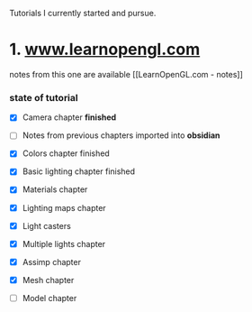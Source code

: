 Tutorials I currently started and pursue.
# 1. www.learnopengl.com  
notes from this one are available [[LearnOpenGL.com - notes]]
### state of tutorial
- [x] Camera chapter **finished**
- [ ] Notes from previous chapters imported into **obsidian**
- [x] Colors chapter finished
- [x] Basic lighting chapter finished
- [x] Materials chapter
- [x] Lighting maps chapter
- [x] Light casters
- [x] Multiple lights chapter
- [x] Assimp chapter
- [x] Mesh chapter
- [ ] Model chapter

